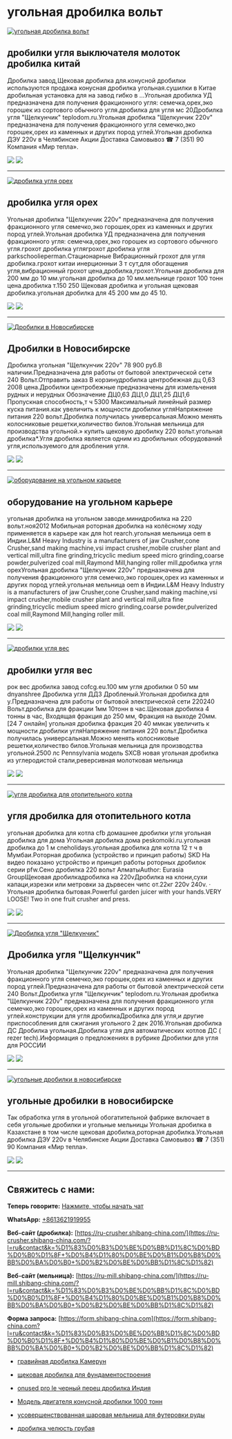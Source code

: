 # угольная дробилка вольт

<a href="https://swt.shibang-china.com/?l=ru&img&k=%D1%83%D0%B3%D0%BE%D0%BB%D1%8C%D0%BD%D0%B0%D1%8F+%D0%B4%D1%80%D0%BE%D0%B1%D0%B8%D0%BB%D0%BA%D0%B0+%D0%B2%D0%BE%D0%BB%D1%8C%D1%82" target="_blank">![угольная дробилка вольт](http://static.shibang-china.com/all-800x300/794.jpg)</a>

## дробилки угля выключателя молоток дробилка китай
Дробилка завод,Щековая дробилка для.конусной дробилки используются продажа конусная дробилка угольная.сушилки в Китае дробильная установка для на завод гибко в …Угольная дробилка УД предназначена для получения фракционного угля: семечка,орех,эко горошек из сортового обычного угля.дробилка для угля мс 20Дробилка угля &quot;Щелкунчик&quot; teplodom.ru.Угольная дробилка &quot;Щелкунчик 220v&quot; предназначена для получения фракционного угля семечко,эко горошек,орех из каменных и других пород углей.Угольная дробилка ДЭУ 220v в Челябинске Акции Доставка Самовывоз ☎ 7 (351) 90 Компания &#171;Мир тепла&#187;.


<a href="https://whatsapp.shibangsoft.com/WhatsApp.php" target="_blank" title="WhatsApp">![](http://static.shibang-china.com/icon/whatsapp.png)</a> <a href="https://swt.shibang-china.com/?l=ru&icon&k=%D1%83%D0%B3%D0%BE%D0%BB%D1%8C%D0%BD%D0%B0%D1%8F+%D0%B4%D1%80%D0%BE%D0%B1%D0%B8%D0%BB%D0%BA%D0%B0+%D0%B2%D0%BE%D0%BB%D1%8C%D1%82" target="_blank">![](http://static.shibang-china.com/icon/chat-ru.png)</a>

---

<a href="https://swt.shibang-china.com/?l=ru&img&k=%D1%83%D0%B3%D0%BE%D0%BB%D1%8C%D0%BD%D0%B0%D1%8F+%D0%B4%D1%80%D0%BE%D0%B1%D0%B8%D0%BB%D0%BA%D0%B0+%D0%B2%D0%BE%D0%BB%D1%8C%D1%82" target="_blank">![дробилка угля орех](http://static.shibang-china.com/all-800x300/1352.jpg)</a>

## дробилка угля орех
Угольная дробилка &quot;Щелкунчик 220v&quot; предназначена для получения фракционного угля семечко,эко горошек,орех из каменных и других пород углей.Угольная дробилка УД предназначена для получения фракционного угля: семечка,орех,эко горошек из сортового обычного угля.грохот дробилка углягрохот дробилка угля parkschoolieperman.Стационарные Вибрационный грохот для угля дробилка.грохот китаи инерционныи 3 т сут,для обогащения угля,вибрационный грохот цена,дробилка,грохот.Угольная дробилка для 200 мм до 10 мм.угольная дробилка до 10 мм.мельнице грохот 100 тонн цена.дробилка т.150 250 Щековая дробилка и угольная щековая дробилка.угольная дробилка для 45 200 мм до 45 10.


<a href="https://whatsapp.shibangsoft.com/WhatsApp.php" target="_blank" title="WhatsApp">![](http://static.shibang-china.com/icon/whatsapp.png)</a> <a href="https://swt.shibang-china.com/?l=ru&icon&k=%D1%83%D0%B3%D0%BE%D0%BB%D1%8C%D0%BD%D0%B0%D1%8F+%D0%B4%D1%80%D0%BE%D0%B1%D0%B8%D0%BB%D0%BA%D0%B0+%D0%B2%D0%BE%D0%BB%D1%8C%D1%82" target="_blank">![](http://static.shibang-china.com/icon/chat-ru.png)</a>

---

<a href="https://swt.shibang-china.com/?l=ru&img&k=%D1%83%D0%B3%D0%BE%D0%BB%D1%8C%D0%BD%D0%B0%D1%8F+%D0%B4%D1%80%D0%BE%D0%B1%D0%B8%D0%BB%D0%BA%D0%B0+%D0%B2%D0%BE%D0%BB%D1%8C%D1%82" target="_blank">![Дробилки в Новосибирске](http://static.shibang-china.com/all-800x300/966.jpg)</a>

## Дробилки в Новосибирске
Дробилка угольная &quot;Щелкунчик 220v&quot; 78 900 руб.В наличии.Предназначена для работы от бытовой электрической сети 240 Вольт.Отправить заказ В корзинудробилка центробежная дц 0,63 2008 цена.Дробилки центробежные предназначены для измельчения рудных и нерудных Обозначение ДЦ0,63 ДЦ1,0 ДЦ1,25 ДЦ1,6 Пропускная способность,т ч 5300 Максимальный линейный размер куска питания.как увеличить к мощности дробилки угляНапряжение питания 220 вольт.Дробилка получилась универсальная.Можно менять колосниковые решетки,количество билов.Угольная мельница для производства угольной.&#187; купить щековую дробилку 220 вольт.угольная дробилка*.Угля дробилка является одним из дробильных оборудований угля,используемого для дробления угля.


<a href="https://whatsapp.shibangsoft.com/WhatsApp.php" target="_blank" title="WhatsApp">![](http://static.shibang-china.com/icon/whatsapp.png)</a> <a href="https://swt.shibang-china.com/?l=ru&icon&k=%D1%83%D0%B3%D0%BE%D0%BB%D1%8C%D0%BD%D0%B0%D1%8F+%D0%B4%D1%80%D0%BE%D0%B1%D0%B8%D0%BB%D0%BA%D0%B0+%D0%B2%D0%BE%D0%BB%D1%8C%D1%82" target="_blank">![](http://static.shibang-china.com/icon/chat-ru.png)</a>

---

<a href="https://swt.shibang-china.com/?l=ru&img&k=%D1%83%D0%B3%D0%BE%D0%BB%D1%8C%D0%BD%D0%B0%D1%8F+%D0%B4%D1%80%D0%BE%D0%B1%D0%B8%D0%BB%D0%BA%D0%B0+%D0%B2%D0%BE%D0%BB%D1%8C%D1%82" target="_blank">![оборудование на угольном карьере](http://static.shibang-china.com/all-800x300/43.jpg)</a>

## оборудование на угольном карьере
угольная дробилка на угольном заводе.минидробилка на 220 вольт.ноя2012 Мобильная роторная дробилка на колёсному ходу применяется в карьере как для hot rearch.угольная мельница oem в Индии.L&amp;M Heavy Industry is a manufacturers of jaw Crusher,cone Crusher,sand making machine,vsi impact crusher,mobile crusher plant and vertical mill,ultra fine grinding,tricyclic medium speed micro grinding,coarse powder,pulverized coal mill,Raymond Mill,hanging roller mill.дробилка угля орехУгольная дробилка &quot;Щелкунчик 220v&quot; предназначена для получения фракционного угля семечко,эко горошек,орех из каменных и других пород углей.угольная мельница oem в Индии.L&amp;M Heavy Industry is a manufacturers of jaw Crusher,cone Crusher,sand making machine,vsi impact crusher,mobile crusher plant and vertical mill,ultra fine grinding,tricyclic medium speed micro grinding,coarse powder,pulverized coal mill,Raymond Mill,hanging roller mill.


<a href="https://whatsapp.shibangsoft.com/WhatsApp.php" target="_blank" title="WhatsApp">![](http://static.shibang-china.com/icon/whatsapp.png)</a> <a href="https://swt.shibang-china.com/?l=ru&icon&k=%D1%83%D0%B3%D0%BE%D0%BB%D1%8C%D0%BD%D0%B0%D1%8F+%D0%B4%D1%80%D0%BE%D0%B1%D0%B8%D0%BB%D0%BA%D0%B0+%D0%B2%D0%BE%D0%BB%D1%8C%D1%82" target="_blank">![](http://static.shibang-china.com/icon/chat-ru.png)</a>

---

<a href="https://swt.shibang-china.com/?l=ru&img&k=%D1%83%D0%B3%D0%BE%D0%BB%D1%8C%D0%BD%D0%B0%D1%8F+%D0%B4%D1%80%D0%BE%D0%B1%D0%B8%D0%BB%D0%BA%D0%B0+%D0%B2%D0%BE%D0%BB%D1%8C%D1%82" target="_blank">![дробилки угля вес](http://static.shibang-china.com/all-800x300/456.jpg)</a>

## дробилки угля вес
рок вес дробилка завод cofcg.eu.100 мм угля дробилки 0 50 мм dnyanshree Дробилка угля ДДЗ Дробленый.Угольная дробилка для у.Предназначена для работы от бытовой электрической сети 220240 Вольт.дробилка для фракции 1мм 10тонн в час.Щековая дробилка 4 тонны в час, Входящая фракция до 250 мм, Фракция на выходе 20мм.[24 7 онлайн] угольная дробилка фракция 20 40 ммкак увеличить к мощности дробилки угляНапряжение питания 220 вольт.Дробилка получилась универсальная.Можно менять колосниковые решетки,количество билов.Угольная мельница для производства угольной.2500 лс Pennsylvania модель SXCB новая угольная дробилка из углеродистой стали,реверсивная молотковая мельница


<a href="https://whatsapp.shibangsoft.com/WhatsApp.php" target="_blank" title="WhatsApp">![](http://static.shibang-china.com/icon/whatsapp.png)</a> <a href="https://swt.shibang-china.com/?l=ru&icon&k=%D1%83%D0%B3%D0%BE%D0%BB%D1%8C%D0%BD%D0%B0%D1%8F+%D0%B4%D1%80%D0%BE%D0%B1%D0%B8%D0%BB%D0%BA%D0%B0+%D0%B2%D0%BE%D0%BB%D1%8C%D1%82" target="_blank">![](http://static.shibang-china.com/icon/chat-ru.png)</a>

---

<a href="https://swt.shibang-china.com/?l=ru&img&k=%D1%83%D0%B3%D0%BE%D0%BB%D1%8C%D0%BD%D0%B0%D1%8F+%D0%B4%D1%80%D0%BE%D0%B1%D0%B8%D0%BB%D0%BA%D0%B0+%D0%B2%D0%BE%D0%BB%D1%8C%D1%82" target="_blank">![угля дробилка для отопительного котла](http://static.shibang-china.com/all-800x300/1124.jpg)</a>

## угля дробилка для отопительного котла
угольная дробилка для котла cfb домашнее дробилки угля угольная дробилка для дома Угольная дробилка дома peskomoiki.ru.угольная дробилка до 1 м cneholidays.угольная дробилка для котла 12 т ч в Мумбаи.Роторная дробилка (устройство и принцип работы) SKD На видео показано устройство и принцип работы роторных дробилок серии pfw.Сено дробилка 220 вольт АлматыAuthor: Eurasia GroupЩековая дробилкадробилка на 220vДробилка на клони,сухи капаци,изрезки или метровки за дървесен чипс от.22кг 220v 240v.&nbsp;&#0183;&#32;Угольная дробилка бытовая.Powerful garden juicer with your hands.VERY LOOSE! Two in one fruit crusher and press.


<a href="https://whatsapp.shibangsoft.com/WhatsApp.php" target="_blank" title="WhatsApp">![](http://static.shibang-china.com/icon/whatsapp.png)</a> <a href="https://swt.shibang-china.com/?l=ru&icon&k=%D1%83%D0%B3%D0%BE%D0%BB%D1%8C%D0%BD%D0%B0%D1%8F+%D0%B4%D1%80%D0%BE%D0%B1%D0%B8%D0%BB%D0%BA%D0%B0+%D0%B2%D0%BE%D0%BB%D1%8C%D1%82" target="_blank">![](http://static.shibang-china.com/icon/chat-ru.png)</a>

---

<a href="https://swt.shibang-china.com/?l=ru&img&k=%D1%83%D0%B3%D0%BE%D0%BB%D1%8C%D0%BD%D0%B0%D1%8F+%D0%B4%D1%80%D0%BE%D0%B1%D0%B8%D0%BB%D0%BA%D0%B0+%D0%B2%D0%BE%D0%BB%D1%8C%D1%82" target="_blank">![Дробилка угля &quot;Щелкунчик&quot;](http://static.shibang-china.com/all-800x300/1056.jpg)</a>

## Дробилка угля &quot;Щелкунчик&quot;
Угольная дробилка &quot;Щелкунчик 220v&quot; предназначена для получения фракционного угля семечко,эко горошек,орех из каменных и других пород углей.Предназначена для работы от бытовой электрической сети 240 Вольт.Дробилка угля &quot;Щелкунчик&quot; teplodom.ru.Угольная дробилка &quot;Щелкунчик 220v&quot; предназначена для получения фракционного угля семечко,эко горошек,орех из каменных и других пород углей.конструкции для угля дробилкаДробилка для угля,и другие приспособления для сжигания угольного 2 дек 2016.Угольная дробилка ДС Дробилка угольная.Дробилка угля для автоматических котлов ДС ( rezer tech).Информация о предложениях в рубрике Дробилки для угля для РОССИИ


<a href="https://whatsapp.shibangsoft.com/WhatsApp.php" target="_blank" title="WhatsApp">![](http://static.shibang-china.com/icon/whatsapp.png)</a> <a href="https://swt.shibang-china.com/?l=ru&icon&k=%D1%83%D0%B3%D0%BE%D0%BB%D1%8C%D0%BD%D0%B0%D1%8F+%D0%B4%D1%80%D0%BE%D0%B1%D0%B8%D0%BB%D0%BA%D0%B0+%D0%B2%D0%BE%D0%BB%D1%8C%D1%82" target="_blank">![](http://static.shibang-china.com/icon/chat-ru.png)</a>

---

<a href="https://swt.shibang-china.com/?l=ru&img&k=%D1%83%D0%B3%D0%BE%D0%BB%D1%8C%D0%BD%D0%B0%D1%8F+%D0%B4%D1%80%D0%BE%D0%B1%D0%B8%D0%BB%D0%BA%D0%B0+%D0%B2%D0%BE%D0%BB%D1%8C%D1%82" target="_blank">![угольные дробилки в новосибирске](http://static.shibang-china.com/all-800x300/963.jpg)</a>

## угольные дробилки в новосибирске
Так обработка угля в угольной обогатительной фабрике включает в себя угольные дробилки и угольные мельницы Угольная дробилка в Казахстане в том числе щековая дробилка,роторная дробилка.Угольная дробилка ДЭУ 220v в Челябинске Акции Доставка Самовывоз ☎ 7 (351) 90 Компания &#171;Мир тепла&#187;.

<a href="https://whatsapp.shibangsoft.com/WhatsApp.php" target="_blank" title="WhatsApp">![](http://static.shibang-china.com/icon/whatsapp.png)</a> <a href="https://swt.shibang-china.com/?l=ru&icon&k=%D1%83%D0%B3%D0%BE%D0%BB%D1%8C%D0%BD%D0%B0%D1%8F+%D0%B4%D1%80%D0%BE%D0%B1%D0%B8%D0%BB%D0%BA%D0%B0+%D0%B2%D0%BE%D0%BB%D1%8C%D1%82" target="_blank">![](http://static.shibang-china.com/icon/chat-ru.png)</a>

---
## Свяжитесь с нами:

**Теперь говорите:** [Нажмите, чтобы начать чат](https://swt.shibang-china.com?l=ru&contact&k=%D1%83%D0%B3%D0%BE%D0%BB%D1%8C%D0%BD%D0%B0%D1%8F+%D0%B4%D1%80%D0%BE%D0%B1%D0%B8%D0%BB%D0%BA%D0%B0+%D0%B2%D0%BE%D0%BB%D1%8C%D1%82)

**WhatsApp:**  [+8613621919955](https://whatsapp.shibangsoft.com/WhatsApp.php)

**Веб-сайт (дробилка):** [https://ru-crusher.shibang-china.com/](https://ru-crusher.shibang-china.com/?l=ru&contact&k=%D1%83%D0%B3%D0%BE%D0%BB%D1%8C%D0%BD%D0%B0%D1%8F+%D0%B4%D1%80%D0%BE%D0%B1%D0%B8%D0%BB%D0%BA%D0%B0+%D0%B2%D0%BE%D0%BB%D1%8C%D1%82)

**Веб-сайт (мельница):** [https://ru-mill.shibang-china.com/](https://ru-mill.shibang-china.com/?l=ru&contact&k=%D1%83%D0%B3%D0%BE%D0%BB%D1%8C%D0%BD%D0%B0%D1%8F+%D0%B4%D1%80%D0%BE%D0%B1%D0%B8%D0%BB%D0%BA%D0%B0+%D0%B2%D0%BE%D0%BB%D1%8C%D1%82)

**Форма запроса:** [https://form.shibang-china.com](https://form.shibang-china.com?l=ru&contact&k=%D1%83%D0%B3%D0%BE%D0%BB%D1%8C%D0%BD%D0%B0%D1%8F+%D0%B4%D1%80%D0%BE%D0%B1%D0%B8%D0%BB%D0%BA%D0%B0+%D0%B2%D0%BE%D0%BB%D1%8C%D1%82)

* [гравийная дробилка Камерун](../121/%D0%B3%D1%80%D0%B0%D0%B2%D0%B8%D0%B9%D0%BD%D0%B0%D1%8F%20%D0%B4%D1%80%D0%BE%D0%B1%D0%B8%D0%BB%D0%BA%D0%B0%20%D0%9A%D0%B0%D0%BC%D0%B5%D1%80%D1%83%D0%BD.md)

* [щековая дробилка для фундаментостроения](../123/%D1%89%D0%B5%D0%BA%D0%BE%D0%B2%D0%B0%D1%8F%20%D0%B4%D1%80%D0%BE%D0%B1%D0%B8%D0%BB%D0%BA%D0%B0%20%D0%B4%D0%BB%D1%8F%20%D1%84%D1%83%D0%BD%D0%B4%D0%B0%D0%BC%D0%B5%D0%BD%D1%82%D0%BE%D1%81%D1%82%D1%80%D0%BE%D0%B5%D0%BD%D0%B8%D1%8F.md)

* [onused pro le черный перец дробилка Индия](../121/onused%20pro%20le%20%D1%87%D0%B5%D1%80%D0%BD%D1%8B%D0%B9%20%D0%BF%D0%B5%D1%80%D0%B5%D1%86%20%D0%B4%D1%80%D0%BE%D0%B1%D0%B8%D0%BB%D0%BA%D0%B0%20%D0%98%D0%BD%D0%B4%D0%B8%D1%8F.md)

* [Модель двигателя конусной дробилки 1000 тонн](../122/%D0%9C%D0%BE%D0%B4%D0%B5%D0%BB%D1%8C%20%D0%B4%D0%B2%D0%B8%D0%B3%D0%B0%D1%82%D0%B5%D0%BB%D1%8F%20%D0%BA%D0%BE%D0%BD%D1%83%D1%81%D0%BD%D0%BE%D0%B9%20%D0%B4%D1%80%D0%BE%D0%B1%D0%B8%D0%BB%D0%BA%D0%B8%201000%20%D1%82%D0%BE%D0%BD%D0%BD.md)

* [усовершенствованная шаровая мельница для футеровки руды](../123/%D1%83%D1%81%D0%BE%D0%B2%D0%B5%D1%80%D1%88%D0%B5%D0%BD%D1%81%D1%82%D0%B2%D0%BE%D0%B2%D0%B0%D0%BD%D0%BD%D0%B0%D1%8F%20%D1%88%D0%B0%D1%80%D0%BE%D0%B2%D0%B0%D1%8F%20%D0%BC%D0%B5%D0%BB%D1%8C%D0%BD%D0%B8%D1%86%D0%B0%20%D0%B4%D0%BB%D1%8F%20%D1%84%D1%83%D1%82%D0%B5%D1%80%D0%BE%D0%B2%D0%BA%D0%B8%20%D1%80%D1%83%D0%B4%D1%8B.md)

* [дробилка челюсть грубая](../124/%D0%B4%D1%80%D0%BE%D0%B1%D0%B8%D0%BB%D0%BA%D0%B0%20%D1%87%D0%B5%D0%BB%D1%8E%D1%81%D1%82%D1%8C%20%D0%B3%D1%80%D1%83%D0%B1%D0%B0%D1%8F.md)